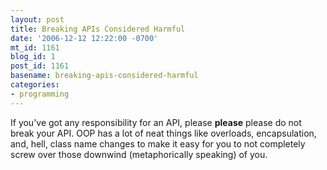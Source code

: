 ```yaml
---
layout: post
title: Breaking APIs Considered Harmful
date: '2006-12-12 12:22:00 -0700'
mt_id: 1161
blog_id: 1
post_id: 1161
basename: breaking-apis-considered-harmful
categories:
- programming
---
```

If you've got any responsibility for an API, please <span style="font-weight:bold;">please</span> please do not break your API. OOP has a lot of neat things like overloads, encapsulation, and, hell, class name changes to make it easy for you to not completely screw over those downwind (metaphorically speaking) of you.<br />
